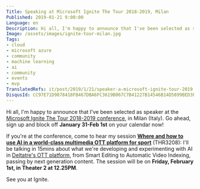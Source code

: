 ```yaml
---
Title: Speaking at Microsoft Ignite The Tour 2018-2019, Milan
Published: 2019-01-21 9:00:00
Language: en
Description: Hi all, I'm happy to announce that I've been selected as speaker at the Microsoft Ignite The Tour 2018-2019 conference, in Milan (Italy).
Image: /assets/images/ignite-tour-milan.jpg
Tags:
- cloud
- microsoft azure
- community
- machine learning
- ai
- community
- events
- mvp
TranslatedRefs: it/post/2019/1/21/speaker-a-microsoft-ignite-tour-2019.md
DisqusId: CC97E71D9878418FB467DBA6FC3619B067C7B41227B14546B14D5899BED3FE66
---
```

Hi all, I'm happy to announce that I've been selected as speaker at the <a href="https://www.microsoft.com/it-it/ignite-the-tour/milan" target="_blank">Microsoft Ignite The Tour 2018-2019 conference</a>, in Milan (Italy). Go ahead, sign up and block off **January 31-Feb 1st** on your calendar now!

If you're at the conference, come to hear my session **<a href="https://sessioncatalog.myignitetour.microsoft.com/milan" target="_blank">Where and how to use AI in a world-class multimedia OTT platform for sport</a>** (THR3208): I'll be talking in 15mins about what we're developing and experimenting with AI in <a href="https://www.deltatre.com/solutions/ott" target="_blank">Deltatre's OTT platform</a>, from Smart Editing to Automatic Video Indexing, passing by next generation content. The session will be on **Friday, February 1st, in Theater 2 at 12.25PM**.

See you at Ignite.